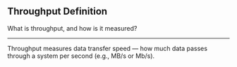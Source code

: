 ## Throughput Definition

What is throughput, and how is it measured?

---

Throughput measures data transfer speed — how much data passes through a system per second (e.g., MB/s or Mb/s).

